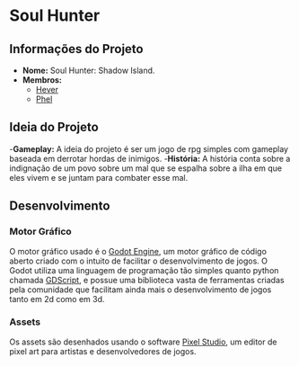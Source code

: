 # Soul Hunter

## Informações do Projeto

- **Nome:** Soul Hunter: Shadow Island.
- **Membros:**
  - [Hever](https://github.com/heverkasta)
  - [Phel](https://github.com/niltz-dev)
  
## Ideia do Projeto

-**Gameplay:** A ideia do projeto é ser um jogo de rpg simples com gameplay baseada em derrotar hordas de inimigos.
-**História:** A história conta sobre a indignação de um povo sobre um mal que se espalha sobre a ilha em que eles vivem e se juntam para combater esse mal.

## Desenvolvimento

### Motor Gráfico

O motor gráfico usado é o [Godot Engine](https://godotengine.org), um motor gráfico de código aberto criado com o intuito de facilitar o desenvolvimento de jogos.
O Godot utiliza uma linguagem de programação tão simples quanto python chamada [GDScript](https://gdscript.com), e possue uma biblioteca vasta de ferramentas criadas pela comunidade que facilitam ainda mais o desenvolvimento de jogos tanto em 2d como em 3d.

### Assets

Os assets são desenhados usando o software [Pixel Studio](https://store.steampowered.com/app/1204050/Pixel_Studio__o_melhor_editor_de_arte_pixel), um editor de pixel art para artistas e desenvolvedores de jogos.


